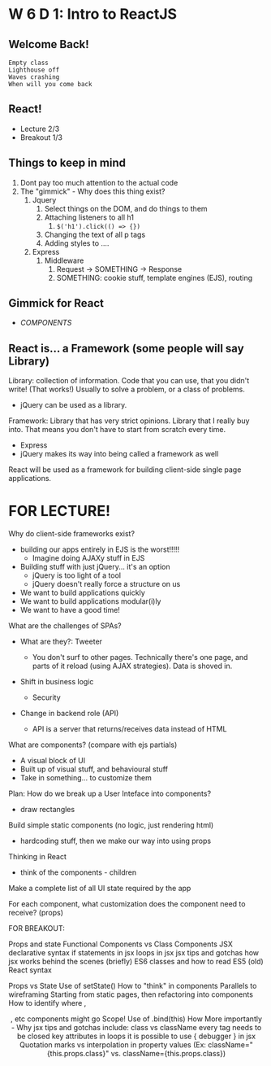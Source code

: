 # W 6 D 1: Intro to ReactJS

## Welcome Back!

```
Empty class
Lighthouse off
Waves crashing
When will you come back
```

## React!

- Lecture 2/3
- Breakout 1/3

## Things to keep in mind

1. Dont pay too much attention to the actual code
2. The "gimmick" - Why does this thing exist?
   1. Jquery
      1. Select things on the DOM, and do things to them
      2. Attaching listeners to all h1
         1. `$('h1').click(() => {})`
      3. Changing the text of all p tags
      4. Adding styles to ....
   2. Express
      1. Middleware
         1. Request -> SOMETHING -> Response
         2. SOMETHING: cookie stuff, template engines (EJS), routing

## Gimmick for React

- *COMPONENTS*

## React is... a Framework (some people will say Library)

Library: collection of information. Code that you can use, that you didn't write! (That works!) Usually to solve a problem, or a class of problems.

- jQuery can be used as a library.

Framework: Library that has very strict opinions. Library that I really buy into. That means you don't have to start from scratch every time.

- Express
- jQuery makes its way into being called a framework as well

React will be used as a framework for building client-side single page applications.


FOR LECTURE!
============

Why do client-side frameworks exist?
  - building our apps entirely in EJS is the worst!!!!!
    - Imagine doing AJAXy stuff in EJS
  - Building stuff with just jQuery... it's an option
    - jQuery is too light of a tool
    - jQuery doesn't really force a structure on us
  - We want to build applications quickly
  - We want to build applications modular(i)ly
  - We want to have a good time!
  
What are the challenges of SPAs?
  - What are they?: Tweeter
    - You don't surf to other pages. Technically there's one page, and parts of it reload (using AJAX strategies). Data is shoved in.

  - Shift in business logic
    - Security 
  - Change in backend role (API)
    - API is a server that returns/receives data instead of HTML

What are components? (compare with ejs partials)
- A visual block of UI
- Built up of visual stuff, and behavioural stuff
- Take in something... to customize them

Plan: How do we break up a User Inteface into components?
- draw rectangles

Build simple static components (no logic, just rendering html)
- hardcoding stuff, then we make our way into using props

Thinking in React
- think of the components
              - children

Make a complete list of all UI state required by the app

For each component, what customization does the component need to receive? (props)


FOR BREAKOUT:


Props and state
Functional Components vs Class Components
JSX declarative syntax
if statements in jsx
loops in jsx
jsx tips and gotchas
how jsx works behind the scenes (briefly)
ES6 classes and how to read ES5 (old) React syntax

Props vs State
Use of setState()
How to "think" in components
Parallels to wireframing
Starting from static pages, then refactoring into components
How to identify where <App />, <Header />, etc components might go
Scope!
Use of .bind(this)
How
More importantly - Why
jsx tips and gotchas include:
class vs className
every tag needs to be closed
key attributes in loops
it is possible to use { debugger } in jsx
Quotation marks vs interpolation in property values (Ex: className="{this.props.class}" vs. className={this.props.class})
